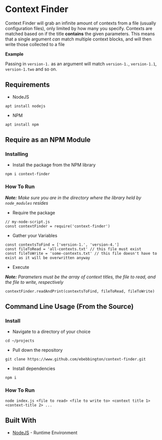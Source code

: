 # Context Finder
Context Finder will grab an infinite amount of contexts from a file (usually configuration files), only limited by how many you specify. Contexts are matched based on if the title **contains** the given parameters. This means that a single argument *can* match multiple context blocks, and will then write those collected to a file

**Example**

Passing in `version-1.` as an argument will match `version-1.`, `version-1.1`, `version-1.two` and so on.

## Requirements

* NodeJS

`apt install nodejs`

* NPM

`apt install npm`

## Require as an NPM Module

### Installing

* Install the package from the NPM library

`npm i context-finder`

### How To Run

***Note:** Make sure you are in the directory where the library held by `node_modules` resides*

* Require the package

```
// my-node-script.js
const contextFinder = require('context-finder')
```

* Gather your Variables

```
const contextsToFind = ['version-1.', 'version-4.']
const fileToRead = 'all-contexts.txt' // this file must exist
const fileToWrite = 'some-contexts.txt' // this file doesn't have to exist as it will be overwritten anyway
```

* Execute

***Note:** Parameters must be the array of context titles, the file to read, and the file to write, respectively*

`contextFinder.readAndPrint(contextsToFind, fileToRead, fileToWrite)`

## Command Line Usage (From the Source)

### Install

* Navigate to a directory of your choice

`cd ~/projects`

* Pull down the repository
	
`git clone https://www.github.com/ebebbington/context-finder.git`
	
* Install dependencies

`npm i`

### How To Run

`node index.js <file to read> <file to write to> <context title 1> <context-title 2> ...`

## Built With
* [NodeJS](https://www.nodejs.org) - Runtime Environment
